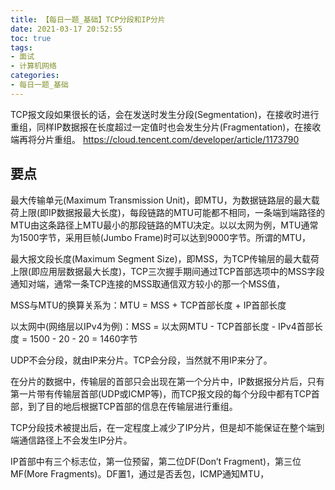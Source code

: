 ```yaml
---
title: 【每日一题_基础】TCP分段和IP分片
date: 2021-03-17 20:52:55
toc: true
tags:
- 面试 
- 计算机网络
categories:
- 每日一题_基础
---
```

TCP报文段如果很长的话，会在发送时发生分段(Segmentation)，在接收时进行重组，同样IP数据报在长度超过一定值时也会发生分片(Fragmentation)，在接收端再将分片重组。
https://cloud.tencent.com/developer/article/1173790

<!-- more -->

## 要点
最大传输单元(Maximum Transmission Unit)，即MTU，为数据链路层的最大载荷上限(即IP数据报最大长度)，每段链路的MTU可能都不相同，一条端到端路径的MTU由这条路径上MTU最小的那段链路的MTU决定。以以太网为例，MTU通常为1500字节，采用巨帧(Jumbo Frame)时可以达到9000字节。所谓的MTU，

最大报文段长度(Maximum Segment Size)，即MSS，为TCP传输层的最大载荷上限(即应用层数据最大长度)，TCP三次握手期间通过TCP首部选项中的MSS字段通知对端，通常一条TCP连接的MSS取通信双方较小的那一个MSS值，

MSS与MTU的换算关系为：MTU = MSS + TCP首部长度 + IP首部长度

以太网中(网络层以IPv4为例)：MSS = 以太网MTU - TCP首部长度 - IPv4首部长度 = 1500 - 20 - 20 = 1460字节

UDP不会分段，就由IP来分片。TCP会分段，当然就不用IP来分了。

在分片的数据中，传输层的首部只会出现在第一个分片中，IP数据报分片后，只有第一片带有传输层首部(UDP或ICMP等)，而TCP报文段的每个分段中都有TCP首部，到了目的地后根据TCP首部的信息在传输层进行重组。

TCP分段技术被提出后，在一定程度上减少了IP分片，但是却不能保证在整个端到端通信路径上不会发生IP分片。

IP首部中有三个标志位，第一位预留，第二位DF(Don’t Fragment)，第三位MF(More Fragments)。DF置1，通过是否丢包，ICMP通知MTU，
